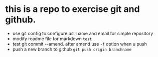 # this is a repo to exercise git and github.

*  use git config to configure usr name and email for simple repository
*  modify readme file for markdown `test`
*  test git commit --amend. after amend use `-f` option when u push
*  push a new branch to github `git push origin branchname`
